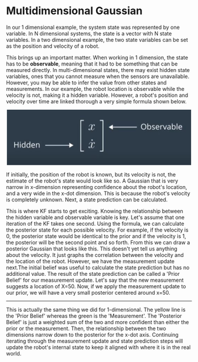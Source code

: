# Multidimensional Gaussian

In our 1 dimensional example, the system state was represented by one variable. In N dimensional systems, the state is a vector with N state variables. In a two dimensional example, the two state variables can be set as the position and velocity of a robot. 

This brings up an important matter. When working in 1 dimension, the state has to be **observable**, meaning that it had to be something that can be measured directly. In multi-dimensional states, there may exist hidden state variables, ones that you cannot measure when the sensors are unavailable. However, you may be able to infer the value from other states and measurements. In our example, the robot location is observable while the velocity is not, making it a hidden variable. However, a robot's position and velocity over time are linked thorough a very simple formula shown below.

<p align="center">
  <img width="500"src="../resources/m_g_5.JPG">
</p>

If initially, the position of the robot is known, but its velocity is not, the estimate of the robot's state would look like so. A Gaussian that is very narrow in x-dimension representing confidence about the robot's location, and a very wide in the x-dot dimension. This is because the robot's velocity is completely unknown. Next, a state prediction can be calculated. 

This is where KF starts to get exciting. Knowing the relationship between the hidden variable and observable variable is key. Let's assume that one iteration of the KF takes one second. Using the formula, we can calculate the posterior state for each possible velocity. For example, if the velocity is 0, the posterior state would be identical to the prior and if the velocity is 1, the posterior will be the second point and so forth. From this we can draw a posterior Gaussian that looks like this. This doesn't yet tell us anything about the velocity. It just graphs the correlation between the velocity and the location of the robot. However, we have the measurement update next.The initial belief was useful to calculate the state prediction but has no additional value. The result of the state prediction can be called a 'Prior Belief' for our measurement update. Let's say that the new measurement suggests a location of X=50. Now, if we apply the measurement update to our prior, we will have a very small posterior centered around x=50.





--- 

This is actually the same thing we did for 1-dimensional. The yellow line is the 'Prior Belief' whereas the green is the 'Measurement'. The 'Posterior Belief' is just a weighted sum of the two and more confident than either the prior or the measurement. Then, the relationship between the two dimensions narrow down to the posterior for the x-dot axis. Continuing iterating through the measurement update and state prediction steps will update the robot's internal state to keep it aligned with where it is in the real world.
